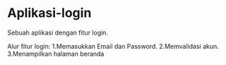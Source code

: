 # Aplikasi-login
Sebuah aplikasi dengan fitur login.

Alur fitur login:
1.Memasukkan Email dan Password.
2.Memvalidasi akun.
3.Menampilkan halaman beranda
